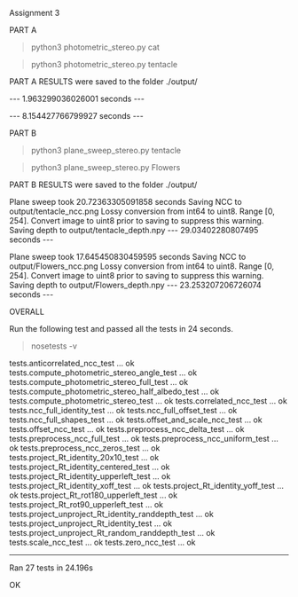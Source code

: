 
Assignment 3


PART A

> python3 photometric_stereo.py cat

> python3 photometric_stereo.py tentacle


PART A RESULTS were saved to the folder ./output/

--- 1.963299036026001 seconds ---

--- 8.154427766799927 seconds ---





PART B

> python3 plane_sweep_stereo.py tentacle

> python3 plane_sweep_stereo.py Flowers



PART B RESULTS were saved to the folder ./output/

Plane sweep took 20.72363305091858 seconds
Saving NCC to output/tentacle_ncc.png
Lossy conversion from int64 to uint8. Range [0, 254]. Convert image to uint8 prior to saving to suppress this warning.
Saving depth to output/tentacle_depth.npy
--- 29.03402280807495 seconds ---



Plane sweep took 17.645450830459595 seconds
Saving NCC to output/Flowers_ncc.png
Lossy conversion from int64 to uint8. Range [0, 254]. Convert image to uint8 prior to saving to suppress this warning.
Saving depth to output/Flowers_depth.npy
--- 23.253207206726074 seconds ---






OVERALL

Run the following test and passed all the tests in 24 seconds.
> nosetests -v

tests.anticorrelated_ncc_test ... ok
tests.compute_photometric_stereo_angle_test ... ok
tests.compute_photometric_stereo_full_test ... ok
tests.compute_photometric_stereo_half_albedo_test ... ok
tests.compute_photometric_stereo_test ... ok
tests.correlated_ncc_test ... ok
tests.ncc_full_identity_test ... ok
tests.ncc_full_offset_test ... ok
tests.ncc_full_shapes_test ... ok
tests.offset_and_scale_ncc_test ... ok
tests.offset_ncc_test ... ok
tests.preprocess_ncc_delta_test ... ok
tests.preprocess_ncc_full_test ... ok
tests.preprocess_ncc_uniform_test ... ok
tests.preprocess_ncc_zeros_test ... ok
tests.project_Rt_identity_20x10_test ... ok
tests.project_Rt_identity_centered_test ... ok
tests.project_Rt_identity_upperleft_test ... ok
tests.project_Rt_identity_xoff_test ... ok
tests.project_Rt_identity_yoff_test ... ok
tests.project_Rt_rot180_upperleft_test ... ok
tests.project_Rt_rot90_upperleft_test ... ok
tests.project_unproject_Rt_identity_randdepth_test ... ok
tests.project_unproject_Rt_identity_test ... ok
tests.project_unproject_Rt_random_randdepth_test ... ok
tests.scale_ncc_test ... ok
tests.zero_ncc_test ... ok

----------------------------------------------------------------------
Ran 27 tests in 24.196s

OK
